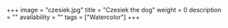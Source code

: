 +++
image = "czesiek.jpg"
title = "Czesiek the dog"
weight = 0
description = ""
availability = ""
tags = ["Watercolor"]
+++
